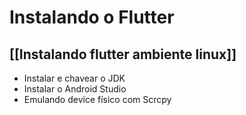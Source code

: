 # Instalando o Flutter
## [[Instalando flutter ambiente linux]]
- Instalar e chavear o JDK
- Instalar o Android Studio 
- Emulando device físico com Scrcpy